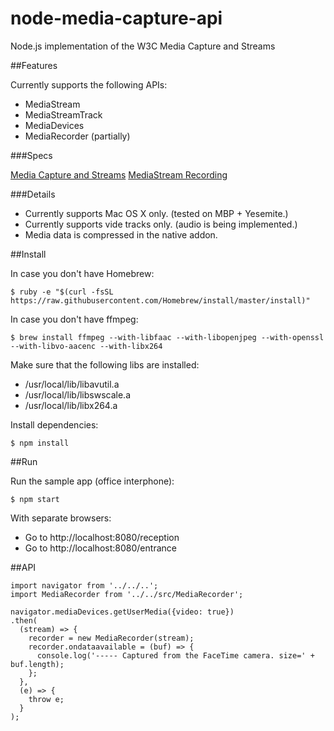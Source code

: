 # node-media-capture-api
Node.js implementation of the W3C Media Capture and Streams

##Features

Currently supports the following APIs:
* MediaStream
* MediaStreamTrack
* MediaDevices
* MediaRecorder (partially)

###Specs

[Media Capture and Streams](http://w3c.github.io/mediacapture-main/)
[MediaStream Recording](http://w3c.github.io/mediacapture-record/MediaRecorder.html)

###Details

* Currently supports Mac OS X only. (tested on MBP + Yesemite.)
* Currently supports vide tracks only. (audio is being implemented.)
* Media data is compressed in the native addon.

##Install

In case you don't have Homebrew:

```
$ ruby -e "$(curl -fsSL https://raw.githubusercontent.com/Homebrew/install/master/install)"
```

In case you don't have ffmpeg:

```
$ brew install ffmpeg --with-libfaac --with-libopenjpeg --with-openssl --with-libvo-aacenc --with-libx264
```

Make sure that the following libs are installed:

* /usr/local/lib/libavutil.a
* /usr/local/lib/libswscale.a
* /usr/local/lib/libx264.a

Install dependencies:

```
$ npm install
```

##Run

Run the sample app (office interphone):

```
$ npm start
```

With separate browsers:
* Go to http://localhost:8080/reception
* Go to http://localhost:8080/entrance

##API


```
import navigator from '../../..';
import MediaRecorder from '../../src/MediaRecorder';

navigator.mediaDevices.getUserMedia({video: true})
.then(
  (stream) => {
    recorder = new MediaRecorder(stream);
    recorder.ondataavailable = (buf) => {
      console.log('----- Captured from the FaceTime camera. size=' + buf.length);
    };
  },
  (e) => {
    throw e;
  }
);
```
